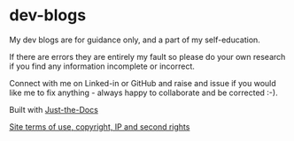 # dev-blogs

My dev blogs are for guidance only, and a part of my self-education. 

If there are errors they are entirely my fault so please do your own research if you find any information incomplete or incorrect.

Connect with me on Linked-in or GitHub and raise and issue if you would like me to fix anything - always happy to collaborate and be corrected :-).

Built with [Just-the-Docs](https://just-the-docs.github.io/just-the-docs/)

[Site terms of use, copyright, IP and second rights](https://concentriccirclesdigital.com/site-terms-of-use/)

